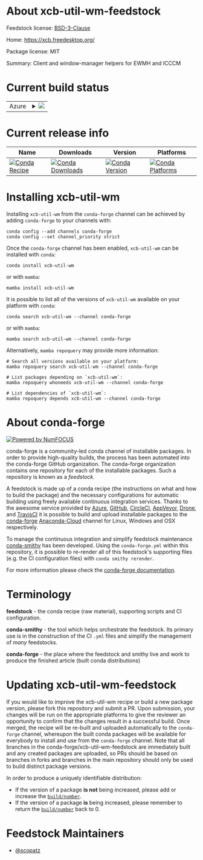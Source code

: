 About xcb-util-wm-feedstock
===========================

Feedstock license: [BSD-3-Clause](https://github.com/conda-forge/xcb-util-wm-feedstock/blob/main/LICENSE.txt)

Home: https://xcb.freedesktop.org/

Package license: MIT

Summary: Client and window-manager helpers for EWMH and ICCCM

Current build status
====================


<table>
    
  <tr>
    <td>Azure</td>
    <td>
      <details>
        <summary>
          <a href="https://dev.azure.com/conda-forge/feedstock-builds/_build/latest?definitionId=8492&branchName=main">
            <img src="https://dev.azure.com/conda-forge/feedstock-builds/_apis/build/status/xcb-util-wm-feedstock?branchName=main">
          </a>
        </summary>
        <table>
          <thead><tr><th>Variant</th><th>Status</th></tr></thead>
          <tbody><tr>
              <td>linux_64</td>
              <td>
                <a href="https://dev.azure.com/conda-forge/feedstock-builds/_build/latest?definitionId=8492&branchName=main">
                  <img src="https://dev.azure.com/conda-forge/feedstock-builds/_apis/build/status/xcb-util-wm-feedstock?branchName=main&jobName=linux&configuration=linux%20linux_64_" alt="variant">
                </a>
              </td>
            </tr><tr>
              <td>linux_aarch64</td>
              <td>
                <a href="https://dev.azure.com/conda-forge/feedstock-builds/_build/latest?definitionId=8492&branchName=main">
                  <img src="https://dev.azure.com/conda-forge/feedstock-builds/_apis/build/status/xcb-util-wm-feedstock?branchName=main&jobName=linux&configuration=linux%20linux_aarch64_" alt="variant">
                </a>
              </td>
            </tr><tr>
              <td>linux_ppc64le</td>
              <td>
                <a href="https://dev.azure.com/conda-forge/feedstock-builds/_build/latest?definitionId=8492&branchName=main">
                  <img src="https://dev.azure.com/conda-forge/feedstock-builds/_apis/build/status/xcb-util-wm-feedstock?branchName=main&jobName=linux&configuration=linux%20linux_ppc64le_" alt="variant">
                </a>
              </td>
            </tr>
          </tbody>
        </table>
      </details>
    </td>
  </tr>
</table>

Current release info
====================

| Name | Downloads | Version | Platforms |
| --- | --- | --- | --- |
| [![Conda Recipe](https://img.shields.io/badge/recipe-xcb--util--wm-green.svg)](https://anaconda.org/conda-forge/xcb-util-wm) | [![Conda Downloads](https://img.shields.io/conda/dn/conda-forge/xcb-util-wm.svg)](https://anaconda.org/conda-forge/xcb-util-wm) | [![Conda Version](https://img.shields.io/conda/vn/conda-forge/xcb-util-wm.svg)](https://anaconda.org/conda-forge/xcb-util-wm) | [![Conda Platforms](https://img.shields.io/conda/pn/conda-forge/xcb-util-wm.svg)](https://anaconda.org/conda-forge/xcb-util-wm) |

Installing xcb-util-wm
======================

Installing `xcb-util-wm` from the `conda-forge` channel can be achieved by adding `conda-forge` to your channels with:

```
conda config --add channels conda-forge
conda config --set channel_priority strict
```

Once the `conda-forge` channel has been enabled, `xcb-util-wm` can be installed with `conda`:

```
conda install xcb-util-wm
```

or with `mamba`:

```
mamba install xcb-util-wm
```

It is possible to list all of the versions of `xcb-util-wm` available on your platform with `conda`:

```
conda search xcb-util-wm --channel conda-forge
```

or with `mamba`:

```
mamba search xcb-util-wm --channel conda-forge
```

Alternatively, `mamba repoquery` may provide more information:

```
# Search all versions available on your platform:
mamba repoquery search xcb-util-wm --channel conda-forge

# List packages depending on `xcb-util-wm`:
mamba repoquery whoneeds xcb-util-wm --channel conda-forge

# List dependencies of `xcb-util-wm`:
mamba repoquery depends xcb-util-wm --channel conda-forge
```


About conda-forge
=================

[![Powered by
NumFOCUS](https://img.shields.io/badge/powered%20by-NumFOCUS-orange.svg?style=flat&colorA=E1523D&colorB=007D8A)](https://numfocus.org)

conda-forge is a community-led conda channel of installable packages.
In order to provide high-quality builds, the process has been automated into the
conda-forge GitHub organization. The conda-forge organization contains one repository
for each of the installable packages. Such a repository is known as a *feedstock*.

A feedstock is made up of a conda recipe (the instructions on what and how to build
the package) and the necessary configurations for automatic building using freely
available continuous integration services. Thanks to the awesome service provided by
[Azure](https://azure.microsoft.com/en-us/services/devops/), [GitHub](https://github.com/),
[CircleCI](https://circleci.com/), [AppVeyor](https://www.appveyor.com/),
[Drone](https://cloud.drone.io/welcome), and [TravisCI](https://travis-ci.com/)
it is possible to build and upload installable packages to the
[conda-forge](https://anaconda.org/conda-forge) [Anaconda-Cloud](https://anaconda.org/)
channel for Linux, Windows and OSX respectively.

To manage the continuous integration and simplify feedstock maintenance
[conda-smithy](https://github.com/conda-forge/conda-smithy) has been developed.
Using the ``conda-forge.yml`` within this repository, it is possible to re-render all of
this feedstock's supporting files (e.g. the CI configuration files) with ``conda smithy rerender``.

For more information please check the [conda-forge documentation](https://conda-forge.org/docs/).

Terminology
===========

**feedstock** - the conda recipe (raw material), supporting scripts and CI configuration.

**conda-smithy** - the tool which helps orchestrate the feedstock.
                   Its primary use is in the construction of the CI ``.yml`` files
                   and simplify the management of *many* feedstocks.

**conda-forge** - the place where the feedstock and smithy live and work to
                  produce the finished article (built conda distributions)


Updating xcb-util-wm-feedstock
==============================

If you would like to improve the xcb-util-wm recipe or build a new
package version, please fork this repository and submit a PR. Upon submission,
your changes will be run on the appropriate platforms to give the reviewer an
opportunity to confirm that the changes result in a successful build. Once
merged, the recipe will be re-built and uploaded automatically to the
`conda-forge` channel, whereupon the built conda packages will be available for
everybody to install and use from the `conda-forge` channel.
Note that all branches in the conda-forge/xcb-util-wm-feedstock are
immediately built and any created packages are uploaded, so PRs should be based
on branches in forks and branches in the main repository should only be used to
build distinct package versions.

In order to produce a uniquely identifiable distribution:
 * If the version of a package **is not** being increased, please add or increase
   the [``build/number``](https://docs.conda.io/projects/conda-build/en/latest/resources/define-metadata.html#build-number-and-string).
 * If the version of a package **is** being increased, please remember to return
   the [``build/number``](https://docs.conda.io/projects/conda-build/en/latest/resources/define-metadata.html#build-number-and-string)
   back to 0.

Feedstock Maintainers
=====================

* [@scopatz](https://github.com/scopatz/)


